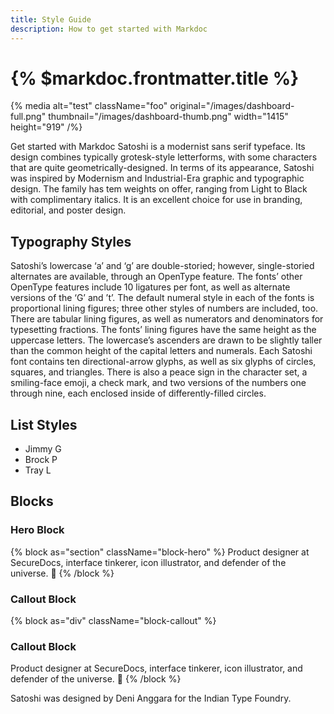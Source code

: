 ```yaml
---
title: Style Guide
description: How to get started with Markdoc
---
```


# {% $markdoc.frontmatter.title %}

{% media
  alt="test"
  className="foo"
  original="/images/dashboard-full.png"
  thumbnail="/images/dashboard-thumb.png"
  width="1415"
  height="919"
/%}

Get started with Markdoc Satoshi is a modernist sans serif typeface. Its design combines typically grotesk-style letterforms, with some characters that are quite geometrically-designed. In terms of its appearance, Satoshi was inspired by Modernism and Industrial-Era graphic and typographic design. The family has tem weights on offer, ranging from Light to Black with complimentary italics. It is an excellent choice for use in branding, editorial, and poster design.

## Typography Styles

Satoshi’s lowercase ‘a’ and ‘g’ are double-storied; however, single-storied alternates are available, through an OpenType feature. The fonts’ other OpenType features include 10 ligatures per font, as well as alternate versions of the ‘G’ and ’t’. The default numeral style in each of the fonts is proportional lining figures; three other styles of numbers are included, too. There are tabular lining figures, as well as numerators and denominators for typesetting fractions. The fonts’ lining figures have the same height as the uppercase letters. The lowercase’s ascenders are drawn to be slightly taller than the common height of the capital letters and numerals. Each Satoshi font contains ten directional-arrow glyphs, as well as six glyphs of circles, squares, and triangles. There is also a peace sign in the character set, a smiling-face emoji, a check mark, and two versions of the numbers one through nine, each enclosed inside of differently-filled circles.

## List Styles

- Jimmy G
- Brock P
- Tray L

## Blocks

### Hero Block

{% block as="section" className="block-hero" %}
Product designer at SecureDocs, interface tinkerer, icon illustrator, and defender of the universe. 🤘
{% /block %}

### Callout Block

{% block as="div" className="block-callout" %}
### Callout Block
Product designer at SecureDocs, interface tinkerer, icon illustrator, and defender of the universe. 🤘
{% /block %}

Satoshi was designed by Deni Anggara for the Indian Type Foundry.
